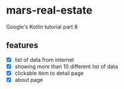 # mars-real-estate
Google's Kotlin tutorial part 8
## features
- [x] list of data from internet
- [x] showing more than 10 different list of data
- [x] clickable item to detail page
- [x] about page
